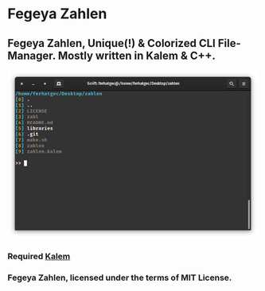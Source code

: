 # Fegeya Zahlen
## Fegeya Zahlen, Unique(!) &amp; Colorized CLI File-Manager. Mostly written in Kalem &amp; C++.

![Ja, zahlen](resource/window.png)

### Required [Kalem](https://github.com/ferhatgec/kalem)

### Fegeya Zahlen, licensed under the terms of MIT License.
